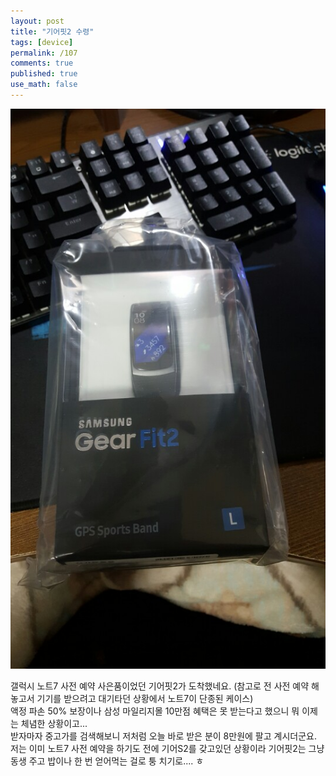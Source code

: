 ```yaml
---
layout: post
title: "기어핏2 수령"
tags: [device]
permalink: /107
comments: true
published: true
use_math: false
---
```


![gearfit2.jpg](/files/gearfit2.jpg)

갤럭시 노트7 사전 예약 사은품이었던 기어핏2가 도착했네요. (참고로 전 사전 예약 해놓고서 기기를 받으려고 대기타던 상황에서 노트7이 단종된 케이스)  
액정 파손 50% 보장이나 삼성 마일리지몰 10만점 혜택은 못 받는다고 했으니 뭐 이제는 체념한 상황이고...  
받자마자 중고가를 검색해보니 저처럼 오늘 바로 받은 분이 8만원에 팔고 계시더군요.  
저는 이미 노트7 사전 예약을 하기도 전에 기어S2를 갖고있던 상황이라 기어핏2는 그냥 동생 주고 밥이나 한 번 얻어먹는 걸로 퉁 치기로.... ㅎ